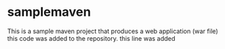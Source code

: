 # samplemaven
This is a sample maven project that produces a web application (war file)
this code was added  to the repository.
this line was added 
